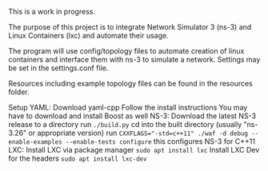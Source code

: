 This is a work in progress.

The purpose of this project is to integrate Network Simulator 3 (ns-3) and Linux Containers (lxc) and automate their usage.

The program will use config/topology files to automate creation of linux containers and interface them with ns-3 to simulate a network.
Settings may be set in the settings.conf file.

Resources including example topology files can be found in the resources folder.

Setup
	YAML:
		Download yaml-cpp
		Follow the install instructions
		You may have to download and install Boost as well
	NS-3:
		Download the latest NS-3 release to a directory
		run `./build.py`
		cd into the built directory (usually "ns-3.26" or appropriate version)
		run `CXXFLAGS="-std=c++11" ./waf -d debug --enable-examples --enable-tests configure`
			this configures NS-3 for C++11
	LXC:
		Install LXC via package manager
			`sudo apt install lxc`
		Install LXC Dev for the headers
			`sudo apt install lxc-dev`
